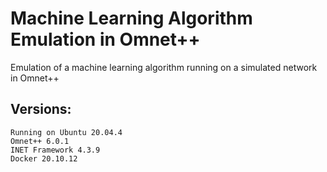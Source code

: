 # Machine Learning Algorithm Emulation in Omnet++
Emulation of a machine learning algorithm running on a simulated network in Omnet++

##  Versions:
    Running on Ubuntu 20.04.4
    Omnet++ 6.0.1
    INET Framework 4.3.9
    Docker 20.10.12
    


